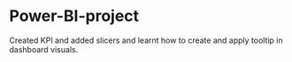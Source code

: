 # Power-BI-project
Created KPI and added slicers and learnt how to create and apply tooltip in dashboard visuals.
